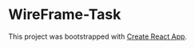 # WireFrame-Task

This project was bootstrapped with [Create React App](https://github.com/facebook/create-react-app).
